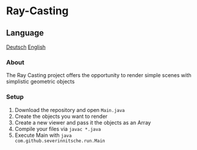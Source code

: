 # Ray-Casting
## Language
[Deutsch](README.de.md) [English](README.md)
### About
The Ray Casting project offers the opportunity to render simple scenes with simplistic geometric objects
### Setup
1. Download the repository and open <code>Main.java</code>
2. Create the objects you want to render
3. Create a new viewer and pass it the objects as an Array
4. Compile your files via <code>javac *.java</code>
5. Execute Main with <code>java com.github.severinnitsche.run.Main</code>
